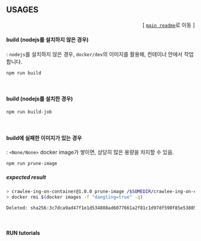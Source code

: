 ## USAGES

<div align="right">

[ [`main readme`](/README.md)로 이동 ]

</div>

#### build (nodejs를 설치하지 않은 경우)

: `nodejs`를 설치하지 않은 경우, `docker/dev`의 이미지를 활용해, 컨테이너 안에서 작업합니다.

```sh
npm run build
```

<br>

#### build (nodejs를 설치한 경우)

```sh
npm run build-job
```

<br>

#### build에 실패한 이미지가 있는 경우

: `<None/None>` docker image가 쌓이면, 상당히 많은 용량을 차지할 수 있음.

```sh
npm run prune-image
```

##### expected result

```sh
> crawlee-ing-on-container@1.0.0 prune-image /$SOMEDIR/crawlee-ing-on-container
> docker rmi $(docker images -f "dangling=true" -q)

Deleted: sha256:3c7dca9ad47f1e1d534808ad6077661a2f81c1d97df590f85e53805405ade000
```

<br>

#### RUN tutorials